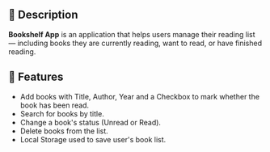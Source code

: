 ## 📌 Description
**Bookshelf App** is an application that helps users manage their reading list — including books they are currently reading, want to read, or have finished reading.

## 🚀 Features
- Add books with Title, Author, Year and a Checkbox to mark whether the book has been read.
- Search for books by title.
- Change a book's status (Unread or Read).
- Delete books from the list.
- Local Storage used to save user's book list.
